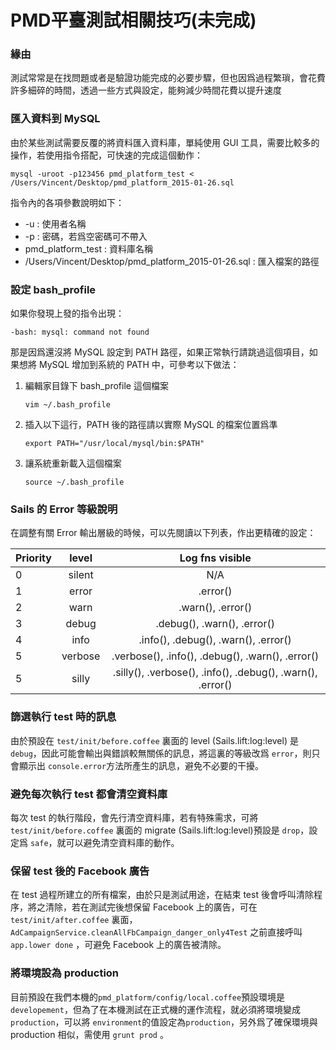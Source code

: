 # PMD平臺測試相關技巧(未完成)

### 緣由
測試常常是在找問題或者是驗證功能完成的必要步驟，但也因爲過程繁瑣，會花費許多細碎的時間，透過一些方式與設定，能夠減少時間花費以提升速度

### 匯入資料到 MySQL
由於某些測試需要反覆的將資料匯入資料庫，單純使用 GUI 工具，需要比較多的操作，若使用指令搭配，可快速的完成這個動作：

```
mysql -uroot -p123456 pmd_platform_test < /Users/Vincent/Desktop/pmd_platform_2015-01-26.sql
```
指令內的各項參數說明如下：

 * -u : 使用者名稱
 * -p : 密碼，若爲空密碼可不帶入
 * pmd_platform_test : 資料庫名稱
 * /Users/Vincent/Desktop/pmd_platform_2015-01-26.sql : 匯入檔案的路徑
 
### 設定 bash_profile
如果你發現上發的指令出現：

```-bash: mysql: command not found```

那是因爲還沒將 MySQL 設定到 PATH 路徑，如果正常執行請跳過這個項目，如果想將 MySQL 增加到系統的 PATH 中，可參考以下做法：

1. 編輯家目錄下 bash_profile 這個檔案 
	
	```vim ~/.bash_profile```
2. 插入以下這行，PATH 後的路徑請以實際 MySQL 的檔案位置爲準 
	
	```export PATH="/usr/local/mysql/bin:$PATH"```
3. 讓系統重新載入這個檔案

	```source ~/.bash_profile```
	
### Sails 的 Error 等級說明
在調整有關 Error 輸出層級的時候，可以先閱讀以下列表，作出更精確的設定：

| Priority | level    |                       Log fns visible                         |
| -------- |:--------:| :------------------------------------------------------------:|
| 0        | silent   |                              N/A                              |
| 1        | error    |                            .error()                           |
| 2        | warn     |                       .warn(), .error()                       |
| 3        | debug    |                  .debug(), .warn(), .error()                  |
| 4        | info     |              .info(), .debug(), .warn(), .error()             |
| 5        | verbose  |        .verbose(), .info(), .debug(), .warn(), .error()       |
| 5        | silly    |    .silly(), .verbose(), .info(), .debug(), .warn(), .error() |


### 篩選執行 test 時的訊息
由於預設在 `test/init/before.coffee` 裏面的 level (Sails.lift:log:level) 是 `debug`，因此可能會輸出與錯誤較無關係的訊息，將這裏的等級改爲 `error`，則只會顯示出 `console.error`方法所產生的訊息，避免不必要的干擾。

### 避免每次執行 test 都會清空資料庫
每次 test 的執行階段，會先行清空資料庫，若有特殊需求，可將 `test/init/before.coffee` 裏面的 migrate (Sails.lift:log:level)預設是 `drop`，設定爲 `safe`，就可以避免清空資料庫的動作。

### 保留 test 後的 Facebook 廣告
在 test 過程所建立的所有檔案，由於只是測試用途，在結束 test 後會呼叫清除程序，將之清除，若在測試完後想保留 Facebook 上的廣告，可在 `test/init/after.coffee` 裏面，`AdCampaignService.cleanAllFbCampaign_danger_only4Test` 之前直接呼叫 `app.lower done` ，可避免 Facebook 上的廣告被清除。

### 將環境設為 production

目前預設在我們本機的`pmd_platform/config/local.coffee`預設環境是 `developement`，但為了在本機測試在正式機的運作流程，就必須將環境變成 `production`，可以將 `environment`的值設定為`production`，另外爲了確保環境與 production 相似，需使用 `grunt prod` 。
```
